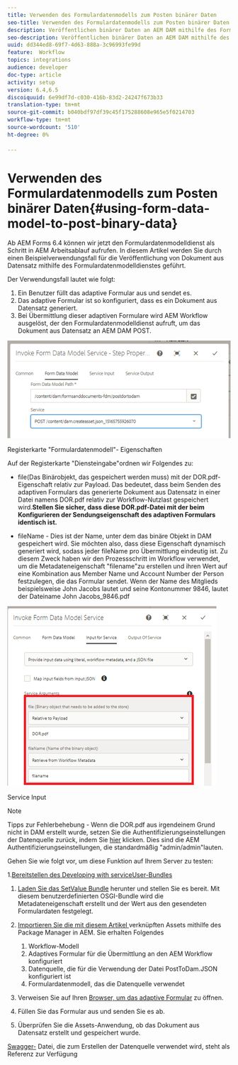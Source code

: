 ```yaml
---
title: Verwenden des Formulardatenmodells zum Posten binärer Daten
seo-title: Verwenden des Formulardatenmodells zum Posten binärer Daten
description: Veröffentlichen binärer Daten an AEM DAM mithilfe des Formulardatenmodells
seo-description: Veröffentlichen binärer Daten an AEM DAM mithilfe des Formulardatenmodells
uuid: dd344ed8-69f7-4d63-888a-3c96993fe99d
feature:  Workflow
topics: integrations
audience: developer
doc-type: article
activity: setup
version: 6.4,6.5
discoiquuid: 6e99df7d-c030-416b-83d2-24247f673b33
translation-type: tm+mt
source-git-commit: b040bdf97df39c45f175288608e965e5f0214703
workflow-type: tm+mt
source-wordcount: '510'
ht-degree: 0%

---
```



# Verwenden des Formulardatenmodells zum Posten binärer Daten{#using-form-data-model-to-post-binary-data}

Ab AEM Forms 6.4 können wir jetzt den Formulardatenmodelldienst als Schritt in AEM Arbeitsablauf aufrufen. In diesem Artikel werden Sie durch einen Beispielverwendungsfall für die Veröffentlichung von Dokument aus Datensatz mithilfe des Formulardatenmodelldienstes geführt.

Der Verwendungsfall lautet wie folgt:

1. Ein Benutzer füllt das adaptive Formular aus und sendet es.
1. Das adaptive Formular ist so konfiguriert, dass es ein Dokument aus Datensatz generiert.
1. Bei Übermittlung dieser adaptiven Formulare wird AEM Workflow ausgelöst, der den Formulardatenmodelldienst aufruft, um das Dokument aus Datensatz an AEM DAM POST.

![Posttodam](assets/posttodamshot1.png)

Registerkarte &quot;Formulardatenmodell&quot;- Eigenschaften

Auf der Registerkarte &quot;Diensteingabe&quot;ordnen wir Folgendes zu:

* file(Das Binärobjekt, das gespeichert werden muss) mit der DOR.pdf-Eigenschaft relativ zur Payload. Das bedeutet, dass beim Senden des adaptiven Formulars das generierte Dokument aus Datensatz in einer Datei namens DOR.pdf relativ zur Workflow-Nutzlast gespeichert wird.**Stellen Sie sicher, dass diese DOR.pdf-Datei mit der beim Konfigurieren der Sendungseigenschaft des adaptiven Formulars identisch ist.**

* fileName - Dies ist der Name, unter dem das binäre Objekt in DAM gespeichert wird. Sie möchten also, dass diese Eigenschaft dynamisch generiert wird, sodass jeder fileName pro Übermittlung eindeutig ist. Zu diesem Zweck haben wir den Prozessschritt im Workflow verwendet, um die Metadateneigenschaft &quot;filename&quot;zu erstellen und ihren Wert auf eine Kombination aus Member Name und Account Number der Person festzulegen, die das Formular sendet. Wenn der Name des Mitglieds beispielsweise John Jacobs lautet und seine Kontonummer 9846, lautet der Dateiname John Jacobs_9846.pdf

![fdmserviceinput](assets/fdminputservice.png)

Service Input

>[!NOTE]
>
>Tipps zur Fehlerbehebung - Wenn die DOR.pdf aus irgendeinem Grund nicht in DAM erstellt wurde, setzen Sie die Authentifizierungseinstellungen der Datenquelle zurück, indem Sie [hier](http://localhost:4502/mnt/overlay/fd/fdm/gui/components/admin/fdmcloudservice/properties.html?item=%2Fconf%2Fglobal%2Fsettings%2Fcloudconfigs%2Ffdm%2Fpostdortodam) klicken. Dies sind die AEM Authentifizierungseinstellungen, die standardmäßig &quot;admin/admin&quot;lauten.

Gehen Sie wie folgt vor, um diese Funktion auf Ihrem Server zu testen:

1.[Bereitstellen des Developing with serviceUser-Bundles](/help/forms/assets/common-osgi-bundles/DevelopingWithServiceUser.jar)

1. [Laden Sie das SetValue Bundle](/help/forms/assets/common-osgi-bundles/SetValueApp.core-1.0-SNAPSHOT.jar) herunter und stellen Sie es bereit. Mit diesem benutzerdefinierten OSGI-Bundle wird die Metadateneigenschaft erstellt und der Wert aus den gesendeten Formulardaten festgelegt.

1. [Importieren Sie die mit diesem Artikel ](assets/postdortodam.zip) verknüpften Assets mithilfe des Package Manager in AEM. Sie erhalten Folgendes

   1. Workflow-Modell
   1. Adaptives Formular für die Übermittlung an den AEM Workflow konfiguriert
   1. Datenquelle, die für die Verwendung der Datei PostToDam.JSON konfiguriert ist
   1. Formulardatenmodell, das die Datenquelle verwendet

1. Verweisen Sie auf Ihren [Browser, um das adaptive Formular](http://localhost:4502/content/dam/formsanddocuments/helpx/timeoffrequestform/jcr:content?wcmmode=disabled) zu öffnen.
1. Füllen Sie das Formular aus und senden Sie es ab.
1. Überprüfen Sie die Assets-Anwendung, ob das Dokument aus Datensatz erstellt und gespeichert wurde.


[Swagger-](http://localhost:4502/conf/global/settings/cloudconfigs/fdm/postdortodam/jcr:content/swaggerFile) Datei, die zum Erstellen der Datenquelle verwendet wird, steht als Referenz zur Verfügung
